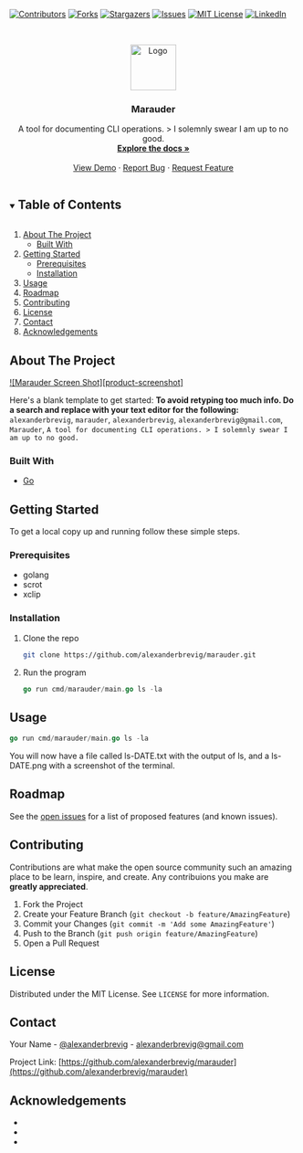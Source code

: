 <!-- PROJECT SHIELDS -->
<!--
*** I'm using markdown "reference style" links for readability.
*** Reference links are enclosed in brackets [ ] instead of parentheses ( ).
*** See the bottom of this document for the declaration of the reference variables
*** for contributors-url, forks-url, etc. This is an optional, concise syntax you may use.
*** https://www.markdownguide.org/basic-syntax/#reference-style-links
-->
[![Contributors][contributors-shield]][contributors-url]
[![Forks][forks-shield]][forks-url]
[![Stargazers][stars-shield]][stars-url]
[![Issues][issues-shield]][issues-url]
[![MIT License][license-shield]][license-url]
[![LinkedIn][linkedin-shield]][linkedin-url]



<!-- PROJECT LOGO -->
<br />
<p align="center">
  <a href="https://github.com/alexanderbrevig/marauder">
    <img src="images/logo.png" alt="Logo" width="80" height="80">
  </a>

  <h3 align="center">Marauder</h3>

  <p align="center">
    A tool for documenting CLI operations. > I solemnly swear I am up to no good.
    <br />
    <a href="https://github.com/alexanderbrevig/marauder"><strong>Explore the docs »</strong></a>
    <br />
    <br />
    <a href="https://github.com/alexanderbrevig/marauder">View Demo</a>
    ·
    <a href="https://github.com/alexanderbrevig/marauder/issues">Report Bug</a>
    ·
    <a href="https://github.com/alexanderbrevig/marauder/issues">Request Feature</a>
  </p>
</p>



<!-- TABLE OF CONTENTS -->
<details open="open">
  <summary><h2 style="display: inline-block">Table of Contents</h2></summary>
  <ol>
    <li>
      <a href="#about-the-project">About The Project</a>
      <ul>
        <li><a href="#built-with">Built With</a></li>
      </ul>
    </li>
    <li>
      <a href="#getting-started">Getting Started</a>
      <ul>
        <li><a href="#prerequisites">Prerequisites</a></li>
        <li><a href="#installation">Installation</a></li>
      </ul>
    </li>
    <li><a href="#usage">Usage</a></li>
    <li><a href="#roadmap">Roadmap</a></li>
    <li><a href="#contributing">Contributing</a></li>
    <li><a href="#license">License</a></li>
    <li><a href="#contact">Contact</a></li>
    <li><a href="#acknowledgements">Acknowledgements</a></li>
  </ol>
</details>



<!-- ABOUT THE PROJECT -->
## About The Project

[![Marauder Screen Shot][product-screenshot]](https://example.com)

Here's a blank template to get started:
**To avoid retyping too much info. Do a search and replace with your text editor for the following:**
`alexanderbrevig`, `marauder`, `alexanderbrevig`, `alexanderbrevig@gmail.com`, `Marauder`, `A tool for documenting CLI operations. > I solemnly swear I am up to no good.`


### Built With

* [Go](https://golang.org/)


<!-- GETTING STARTED -->
## Getting Started

To get a local copy up and running follow these simple steps.

### Prerequisites

* golang
* scrot
* xclip

### Installation

1. Clone the repo
   ```sh
   git clone https://github.com/alexanderbrevig/marauder.git
   ```
2. Run the program
   ```go
   go run cmd/marauder/main.go ls -la
   ```


<!-- USAGE EXAMPLES -->
## Usage

   ```go
   go run cmd/marauder/main.go ls -la
   ```

You will now have a file called ls-DATE.txt with the output of ls, and a ls-DATE.png with a screenshot of the terminal.


<!-- ROADMAP -->
## Roadmap

See the [open issues](https://github.com/alexanderbrevig/marauder/issues) for a list of proposed features (and known issues).



<!-- CONTRIBUTING -->
## Contributing

Contributions are what make the open source community such an amazing place to be learn, inspire, and create. Any contribuions you make are **greatly appreciated**.

1. Fork the Project
2. Create your Feature Branch (`git checkout -b feature/AmazingFeature`)
3. Commit your Changes (`git commit -m 'Add some AmazingFeature'`)
4. Push to the Branch (`git push origin feature/AmazingFeature`)
5. Open a Pull Request



<!-- LICENSE -->
## License

Distributed under the MIT License. See `LICENSE` for more information.



<!-- CONTACT -->
## Contact

Your Name - [@alexanderbrevig](https://twitter.com/alexanderbrevig) - alexanderbrevig@gmail.com

Project Link: [https://github.com/alexanderbrevig/marauder](https://github.com/alexanderbrevig/marauder)



<!-- ACKNOWLEDGEMENTS -->
## Acknowledgements

* []()
* []()
* []()





<!-- MARKDOWN LINKS & IMAGES -->
<!-- https://www.markdownguide.org/basic-syntax/#reference-style-links -->
[contributors-shield]: https://img.shields.io/github/contributors/alexanderbrevig/marauder.svg?style=for-the-badge
[contributors-url]: https://github.com/alexanderbrevig/marauder/graphs/contributors
[forks-shield]: https://img.shields.io/github/forks/alexanderbrevig/marauder.svg?style=for-the-badge
[forks-url]: https://github.com/alexanderbrevig/marauder/network/members
[stars-shield]: https://img.shields.io/github/stars/alexanderbrevig/marauder.svg?style=for-the-badge
[stars-url]: https://github.com/alexanderbrevig/marauder/stargazers
[issues-shield]: https://img.shields.io/github/issues/alexanderbrevig/marauder.svg?style=for-the-badge
[issues-url]: https://github.com/alexanderbrevig/marauder/issues
[license-shield]: https://img.shields.io/github/license/alexanderbrevig/marauder.svg?style=for-the-badge
[license-url]: https://github.com/alexanderbrevig/marauder/blob/master/LICENSE.txt
[linkedin-shield]: https://img.shields.io/badge/-LinkedIn-black.svg?style=for-the-badge&logo=linkedin&colorB=555
[linkedin-url]: https://linkedin.com/in/alexanderbrevig
